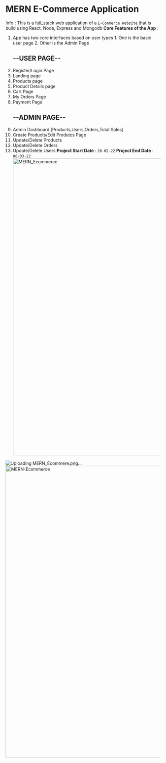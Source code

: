 # MERN E-Commerce Application

Info : This is a full_stack web application of a `E-Commerce Website` that is build using React, Node, Express and Mongodb
**Core Features of the App** :

1.  App has two core interfaces based on user types 1. One is the basic user page 2. Other is the Admin Page
    ## --USER PAGE--
2.  Register/Login Page
3.  Landing page
4.  Products page
5.  Product Details page
6.  Cart Page
7.  My Orders Page
8.  Payment Page
    ## --ADMIN PAGE--
9.  Admin Dashboard [Products,Users,Orders,Total Sales]
10. Create Products/Edit Produtcs Page
11. Update/Delete Products
12. Update/Delete Orders
13. Update/Delete Users
    **Project Start Date** : `20-02-22`
    **Project End Date** : `08-03-22`
    <img width="960" alt="MERN_Ecommerce" src="https://user-images.githubusercontent.com/79567044/163699928-3bcf2fab-1813-4e8f-b059-66f223fcc439.png">


![Uploading MERN_Ecommere.png…]()
<img width="944" alt="MERN-Ecommerce" src="https://user-images.githubusercontent.com/79567044/163699964-c39400e9-ed66-4973-88e2-b3a5986262be.png">
